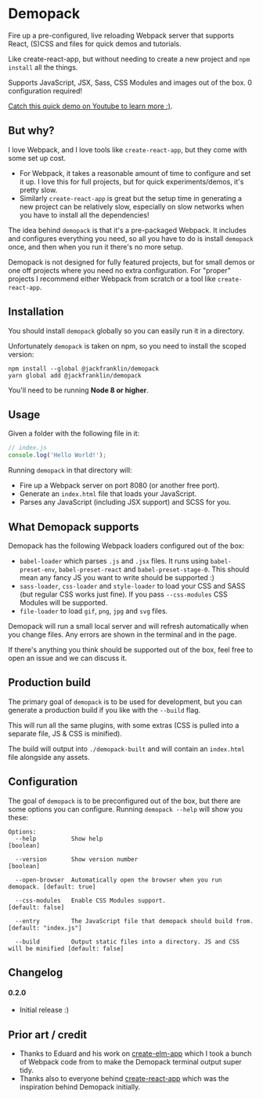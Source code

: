# Demopack

Fire up a pre-configured, live reloading Webpack server that supports React, (S)CSS and files for quick demos and tutorials.

Like create-react-app, but without needing to create a new project and `npm install` all the things.

Supports JavaScript, JSX, Sass, CSS Modules and images out of the box. 0 configuration required!

[Catch this quick demo on Youtube to learn more :)](https://www.youtube.com/watch?v=DURXnlY8wD0&feature=youtu.be).

## But why?

I love Webpack, and I love tools like `create-react-app`, but they come with some set up cost.

- For Webpack, it takes a reasonable amount of time to configure and set it up. I love this for full projects, but for quick experiments/demos, it's pretty slow.
- Similarly `create-react-app` is great but the setup time in generating a new project can be relatively slow, especially on slow networks when you have to install all the dependencies!

The idea behind `demopack` is that it's a pre-packaged Webpack. It includes and configures everything you need, so all you have to do is install `demopack` once, and then when you run it there's no more setup.

Demopack is not designed for fully featured projects, but for small demos or one off projects where you need no extra configuration. For "proper" projects I recommend either Webpack from scratch or a tool like `create-react-app`.

## Installation

You should install `demopack` globally so you can easily run it in a directory.

Unfortunately `demopack` is taken on npm, so you need to install the scoped version:

```
npm install --global @jackfranklin/demopack
yarn global add @jackfranklin/demopack
```

You'll need to be running __Node 8 or higher__.

## Usage

Given a folder with the following file in it:

```js
// index.js
console.log('Hello World!');
```

Running `demopack` in that directory will:

- Fire up a Webpack server on port 8080 (or another free port).
- Generate an `index.html` file that loads your JavaScript.
- Parses any JavaScript (including JSX support) and SCSS for you.

## What Demopack supports

Demopack has the following Webpack loaders configured out of the box:

- `babel-loader` which parses `.js` and `.jsx` files. It runs using `babel-preset-env`, `babel-preset-react` and `babel-preset-stage-0`. This should mean any fancy JS you want to write should be supported :)
- `sass-loader`, `css-loader` and `style-loader` to load your CSS and SASS (but regular CSS works just fine). If you pass `--css-modules` CSS Modules will be supported.
- `file-loader` to load `gif`, `png`, `jpg` and `svg` files.

Demopack will run a small local server and will refresh automatically when you change files. Any errors are shown in the terminal and in the page.

If there's anything you think should be supported out of the box, feel free to open an issue and we can discuss it.

## Production build

The primary goal of `demopack` is to be used for development, but you can generate a production build if you like with the `--build` flag.

This will run all the same plugins, with some extras (CSS is pulled into a separate file, JS & CSS is minified).

The build will output into `./demopack-built` and will contain an `index.html` file alongside any assets.

## Configuration

The goal of `demopack` is to be preconfigured out of the box, but there are some options you can configure. Running `demopack --help` will show you these:

```
Options:
  --help          Show help                                            [boolean]

  --version       Show version number                                  [boolean]

  --open-browser  Automatically open the browser when you run demopack. [default: true]

  --css-modules   Enable CSS Modules support.                   [default: false]

  --entry         The JavaScript file that demopack should build from. [default: "index.js"]

  --build         Output static files into a directory. JS and CSS will be minified [default: false]
```

## Changelog

#### 0.2.0
- Initial release :)


## Prior art / credit

- Thanks to Eduard and his work on [create-elm-app](https://github.com/halfzebra/create-elm-app) which I took a bunch of Webpack code from to make the Demopack terminal output super tidy.
- Thanks also to everyone behind [create-react-app](https://github.com/facebookincubator/create-react-app) which was the inspiration behind Demopack initially.
